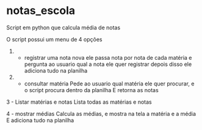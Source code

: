 # notas_escola
Script em python que calcula média de notas

O script possui um menu de 4 opções

1. - registrar uma nota nova
ele passa nota por nota de cada matéria e pergunta ao usuario qual a nota ele quer registrar
depois disso ele adiciona tudo na planilha

2. - consultar matéria
Pede ao usuario qual matéria ele quer procurar, e o script procura dentro da planilha
E retorna as notas

3 - Listar matérias e notas
Lista todas as matérias e notas

4 - mostrar médias
Calcula as médias, e mostra na tela a matéria e a média
E adiciona tudo na planilha
